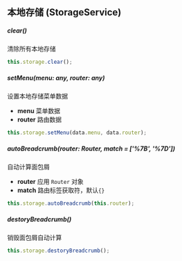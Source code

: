 ## 本地存储 (StorageService)

##### clear()

清除所有本地存储

```typescript
this.storage.clear();
```

##### setMenu(menu: any, router: any)

设置本地存储菜单数据

- **menu** 菜单数据
- **router** 路由数据

```typescript
this.storage.setMenu(data.menu, data.router);
```

##### autoBreadcrumb(router: Router, match = ['%7B', '%7D'])

自动计算面包屑

- **router** 应用 `Router` 对象
- **match** 路由标签获取符，默认`{}`

```typescript
this.storage.autoBreadcrumb(this.router);
```

##### destoryBreadcrumb()

销毁面包屑自动计算

```typescript
this.storage.destoryBreadcrumb();
```